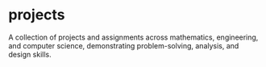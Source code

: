 # projects
A collection of projects and assignments across mathematics, engineering, and computer science, demonstrating problem-solving, analysis, and design skills.
